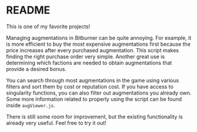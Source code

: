 # README

This is one of my favorite projects!

Managing augmentations in Bitburner can be quite annoying.
For example, it is more efficient to buy the most expensive augmentations first because the price increases after every purchased augmentation.
This script makes finding the right purchase order very simple.
Another great use is determining which factions are needed to obtain augmentations that provide a desired bonus.

You can search through most augmentations in the game using various filters and sort them by cost or reputation cost.
If you have access to singularity functions, you can also filter out augmentations you already own.
Some more information related to properly using the script can be found inside `augViewer.js`.

There is still some room for improvement, but the existing functionality is already very useful. Feel free to try it out!
